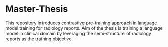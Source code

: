 # Master-Thesis
This repository introduces contrastive pre-training approach in language model training for radiology reports. Aim of the thesis is training a language model in clinical domain by leveraging the semi-structure of radiology reports as the training objective. 
